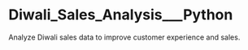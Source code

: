 # Diwali_Sales_Analysis___Python
Analyze Diwali sales data to improve customer experience and sales.
